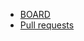 - [BOARD](https://github.com/orgs/itpplasma/projects/10)
- [Pull requests](https://github.com/pulls?q=is%3Aopen+is%3Apr+archived%3Afalse+user%3Aitpplasma+)
